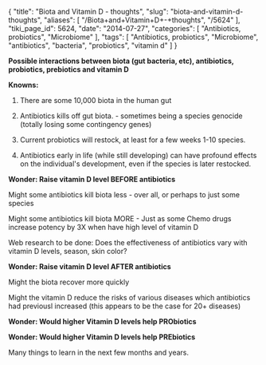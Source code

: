 {
    "title": "Biota and Vitamin D - thoughts",
    "slug": "biota-and-vitamin-d-thoughts",
    "aliases": [
        "/Biota+and+Vitamin+D+-+thoughts",
        "/5624"
    ],
    "tiki_page_id": 5624,
    "date": "2014-07-27",
    "categories": [
        "Antibiotics, probiotics",
        "Microbiome"
    ],
    "tags": [
        "Antibiotics, probiotics",
        "Microbiome",
        "antibiotics",
        "bacteria",
        "probiotics",
        "vitamin d"
    ]
}


**Possible interactions between biota (gut bacteria, etc), antibiotics, probiotics, prebiotics and vitamin D** 

 **Knowns:** 

1. There are some 10,000 biota in the human gut

1. Antibiotics kills off gut biota. - sometimes being a species genocide (totally losing some contingency genes)

1. Current probiotics will restock, at least for a few weeks 1-10 species.

1. Antibiotics early in life (while still developing) can have profound effects on the individual's development, even if the species is later restocked.

 **Wonder: Raise vitamin D level BEFORE antibiotics** 

Might some antibiotics kill biota less - over all, or perhaps to just some species

Might some antibiotics kill biota MORE - Just as some Chemo drugs increase potency by 3X when have high level of vitamin D

Web research to be done: Does the effectiveness of antibiotics vary with vitamin D levels, season, skin color?

 **Wonder: Raise vitamin D level AFTER antibiotics** 

Might the biota recover more quickly

Might the vitamin D reduce the risks of various diseases which antibiotics had previousl increased (this appears to be the case for 20+ diseases)

 **Wonder: Would higher Vitamin D levels help PRObiotics** 

 **Wonder: Would higher Vitamin D levels help PREbiotics** 

Many things to learn in the next few months and years.